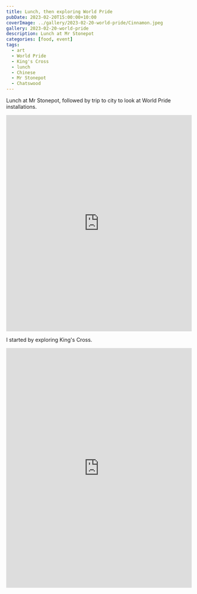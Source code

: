 ```yaml
---
title: Lunch, then exploring World Pride
pubDate: 2023-02-20T15:00:00+10:00
coverImage: ../gallery/2023-02-20-world-pride/Cinnamon.jpeg
gallery: 2023-02-20-world-pride
description: Lunch at Mr Stonepot
categories: [food, event]
tags:
  - art
  - World Pride
  - King's Cross
  - lunch
  - Chinese
  - Mr Stonepot
  - Chatswood
---
```


Lunch at Mr Stonepot, followed by trip to city to look at World Pride installations.

<iframe src="https://www.facebook.com/plugins/post.php?href=https%3A%2F%2Fwww.facebook.com%2Fchris1.tham%2Fposts%2Fpfbid0qKYoM7TpUErjaDFS6GoB7uHcT2RBsut6NUtwiKsbdh4nTPeqh7QmQSUGWHHUXaG5l&show_text=true&width=500" width="500" height="582" style="border:none;overflow:hidden" scrolling="no" frameborder="0" allowfullscreen="true" allow="autoplay; clipboard-write; encrypted-media; picture-in-picture; web-share"></iframe>

I started by exploring King's Cross.

<iframe src="https://www.facebook.com/plugins/post.php?href=https%3A%2F%2Fwww.facebook.com%2Fchris1.tham%2Fposts%2Fpfbid02uAmntubtnbGWM8FQUrz4WK2Ubf8oBeF4DoUDnVa7bsv45RN9Mq3PRkvGUdHTX65Ml&show_text=true&width=500" width="500" height="645" style="border:none;overflow:hidden" scrolling="no" frameborder="0" allowfullscreen="true" allow="autoplay; clipboard-write; encrypted-media; picture-in-picture; web-share"></iframe>
